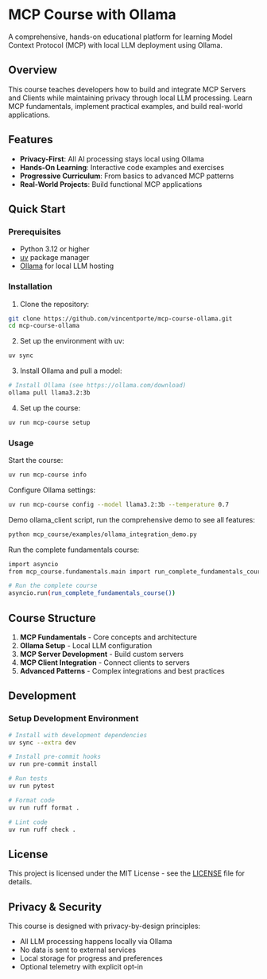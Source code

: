 # MCP Course with Ollama

A comprehensive, hands-on educational platform for learning Model Context Protocol (MCP) with local LLM deployment using Ollama.

## Overview

This course teaches developers how to build and integrate MCP Servers and Clients while maintaining privacy through local LLM processing. Learn MCP fundamentals, implement practical examples, and build real-world applications.

## Features

- **Privacy-First**: All AI processing stays local using Ollama
- **Hands-On Learning**: Interactive code examples and exercises
- **Progressive Curriculum**: From basics to advanced MCP patterns
- **Real-World Projects**: Build functional MCP applications

## Quick Start

### Prerequisites

- Python 3.12 or higher
- [uv](https://docs.astral.sh/uv/) package manager
- [Ollama](https://ollama.com/) for local LLM hosting

### Installation

1. Clone the repository:
```bash
git clone https://github.com/vincentporte/mcp-course-ollama.git
cd mcp-course-ollama
```

2. Set up the environment with uv:
```bash
uv sync
```

3. Install Ollama and pull a model:
```bash
# Install Ollama (see https://ollama.com/download)
ollama pull llama3.2:3b
```

4. Set up the course:
```bash
uv run mcp-course setup
```

### Usage

Start the course:
```bash
uv run mcp-course info
```

Configure Ollama settings:
```bash
uv run mcp-course config --model llama3.2:3b --temperature 0.7
```

Demo ollama_client script, run the comprehensive demo to see all features:
```bash
python mcp_course/examples/ollama_integration_demo.py
```

Run the complete fundamentals course:
```bash
import asyncio
from mcp_course.fundamentals.main import run_complete_fundamentals_course

# Run the complete course
asyncio.run(run_complete_fundamentals_course())
```

## Course Structure

1. **MCP Fundamentals** - Core concepts and architecture
2. **Ollama Setup** - Local LLM configuration
3. **MCP Server Development** - Build custom servers
4. **MCP Client Integration** - Connect clients to servers
5. **Advanced Patterns** - Complex integrations and best practices

## Development

### Setup Development Environment

```bash
# Install with development dependencies
uv sync --extra dev

# Install pre-commit hooks
uv run pre-commit install

# Run tests
uv run pytest

# Format code
uv run ruff format .

# Lint code
uv run ruff check .
```

## License

This project is licensed under the MIT License - see the [LICENSE](LICENSE) file for details.

## Privacy & Security

This course is designed with privacy-by-design principles:
- All LLM processing happens locally via Ollama
- No data is sent to external services
- Local storage for progress and preferences
- Optional telemetry with explicit opt-in
